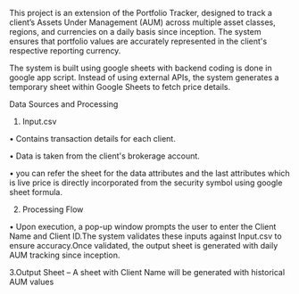 This project is an extension of the Portfolio Tracker, designed to track a client’s Assets Under Management (AUM) across multiple asset classes, regions, and currencies on a daily basis since inception. The system ensures that portfolio values are accurately represented in the client's respective reporting currency.

The system is built using google sheets with backend coding is done in google app script. Instead of using external APIs, the system generates a temporary sheet within Google Sheets to fetch price details.

Data Sources and Processing

1. Input.csv


• Contains transaction details for each client.
   
• Data is taken from the client's brokerage account.
   
• you can refer the sheet for the data attributes and the last attributes which is live price is directly 
  incorporated from the security symbol using google sheet formula.


2. Processing Flow

• Upon execution, a pop-up window prompts the user to enter the Client Name and Client ID.The system validates these inputs against Input.csv to ensure accuracy.Once validated, the output sheet is generated with daily AUM tracking since inception.
 
3.Output Sheet – A sheet with Client Name will be generated with historical AUM values
